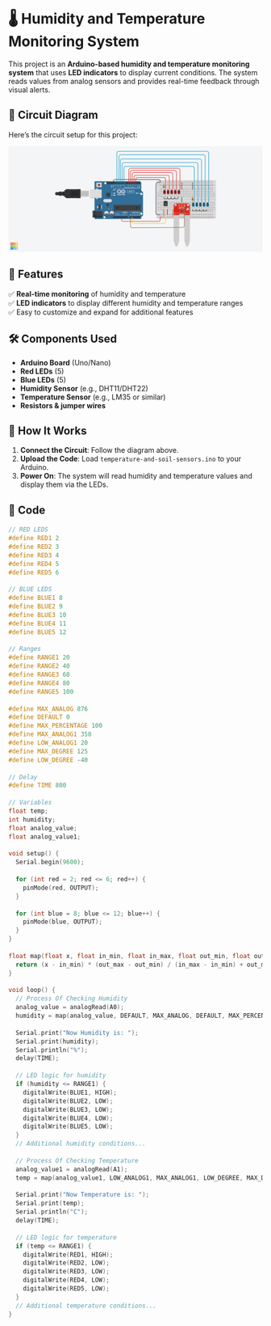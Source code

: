 # 🌡️ Humidity and Temperature Monitoring System  

This project is an **Arduino-based humidity and temperature monitoring system** that uses **LED indicators** to display current conditions. The system reads values from analog sensors and provides real-time feedback through visual alerts.

## 📸 Circuit Diagram  
Here’s the circuit setup for this project:  

![Circuit Diagram](circuit_image.png)

## 🔧 Features  
✅ **Real-time monitoring** of humidity and temperature  
✅ **LED indicators** to display different humidity and temperature ranges  
✅ Easy to customize and expand for additional features  

## 🛠 Components Used  
- **Arduino Board** (Uno/Nano)  
- **Red LEDs** (5)  
- **Blue LEDs** (5)  
- **Humidity Sensor** (e.g., DHT11/DHT22)  
- **Temperature Sensor** (e.g., LM35 or similar)  
- **Resistors & jumper wires**  

## 🚀 How It Works  
1. **Connect the Circuit**: Follow the diagram above.  
2. **Upload the Code**: Load `temperature-and-soil-sensors.ino` to your Arduino.  
3. **Power On**: The system will read humidity and temperature values and display them via the LEDs.  

## 📜 Code  
```cpp
// RED LEDS
#define RED1 2
#define RED2 3
#define RED3 4
#define RED4 5
#define RED5 6

// BLUE LEDS
#define BLUE1 8
#define BLUE2 9
#define BLUE3 10 
#define BLUE4 11
#define BLUE5 12

// Ranges
#define RANGE1 20
#define RANGE2 40
#define RANGE3 60
#define RANGE4 80
#define RANGE5 100

#define MAX_ANALOG 876
#define DEFAULT 0
#define MAX_PERCENTAGE 100
#define MAX_ANALOG1 358
#define LOW_ANALOG1 20
#define MAX_DEGREE 125
#define LOW_DEGREE -40

// Delay
#define TIME 800

// Variables
float temp;
int humidity;
float analog_value;
float analog_value1;

void setup() {
  Serial.begin(9600);
  
  for (int red = 2; red <= 6; red++) {
    pinMode(red, OUTPUT);
  }
  
  for (int blue = 8; blue <= 12; blue++) {
    pinMode(blue, OUTPUT);
  }
}

float map(float x, float in_min, float in_max, float out_min, float out_max) {
  return (x - in_min) * (out_max - out_min) / (in_max - in_min) + out_min;
}

void loop() {
  // Process Of Checking Humidity
  analog_value = analogRead(A0);
  humidity = map(analog_value, DEFAULT, MAX_ANALOG, DEFAULT, MAX_PERCENTAGE);
  
  Serial.print("Now Humidity is: ");
  Serial.print(humidity);
  Serial.println("%");
  delay(TIME);

  // LED logic for humidity
  if (humidity <= RANGE1) {
    digitalWrite(BLUE1, HIGH);
    digitalWrite(BLUE2, LOW);
    digitalWrite(BLUE3, LOW);
    digitalWrite(BLUE4, LOW);
    digitalWrite(BLUE5, LOW);
  }
  // Additional humidity conditions...

  // Process Of Checking Temperature
  analog_value1 = analogRead(A1);
  temp = map(analog_value1, LOW_ANALOG1, MAX_ANALOG1, LOW_DEGREE, MAX_DEGREE);
  
  Serial.print("Now Temperature is: ");
  Serial.print(temp);
  Serial.println("C");
  delay(TIME);

  // LED logic for temperature
  if (temp <= RANGE1) {
    digitalWrite(RED1, HIGH);
    digitalWrite(RED2, LOW);
    digitalWrite(RED3, LOW);
    digitalWrite(RED4, LOW);
    digitalWrite(RED5, LOW);
  }
  // Additional temperature conditions...
}
